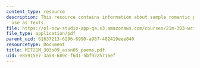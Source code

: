 ```yaml
---
content_type: resource
description: This resource contains information about sample romantic poems for possible
  use as texts.
file: https://ol-ocw-studio-app-qa.s3.amazonaws.com/courses/21m-303-writing-in-tonal-forms-i-spring-2009/e85915e73a58689cf6d15bf9225716ef_MIT21M_303s09_assn05_poems.pdf
file_type: application/pdf
parent_uid: 61637213-6296-6990-a987-482419eee840
resourcetype: Document
title: MIT21M_303s09_assn05_poems.pdf
uid: e85915e7-3a58-689c-f6d1-5bf9225716ef
---
```

